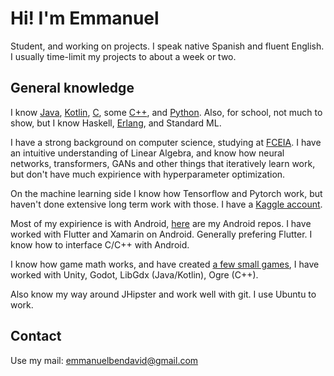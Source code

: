 # Hi! I'm Emmanuel
Student, and working on projects. I speak native Spanish and fluent English.
I usually time-limit my projects to about a week or two.

## General knowledge
I know [Java](https://github.com/EmmanuelMess?tab=repositories&q=&type=&language=java&sort=), [Kotlin](https://github.com/EmmanuelMess?tab=repositories&q=&type=&language=kotlin&sort=stargazers), [C](https://github.com/EmmanuelMess?tab=repositories&q=&type=&language=c&sort=stargazers), some [C++](https://github.com/EmmanuelMess?tab=repositories&q=&type=&language=c%2B%2B&sort=stargazers), and [Python](https://github.com/EmmanuelMess?tab=repositories&q=&type=&language=python&sort=stargazers). Also, for school, not much to show, but I know Haskell, [Erlang](https://github.com/EmmanuelMess?tab=repositories&q=&type=&language=erlang&sort=stargazers), and Standard ML.

I have a strong background on computer science, studying at [FCEIA](https://www.fceia.unr.edu.ar/). I have an intuitive understanding of Linear Algebra, and know how neural networks, transformers, GANs and other things that iteratively learn work, but don't have much expirience with hyperparameter optimization.

On the machine learning side I know how Tensorflow and Pytorch work, but haven't done extensive long term work with those. I have a [Kaggle account](https://www.kaggle.com/emmanuelmess). 

Most of my expirience is with Android, [here](https://github.com/EmmanuelMess?tab=repositories&q=Android&type=&language=&sort=) are my Android repos. I have worked with Flutter and Xamarin on Android. Generally prefering Flutter. I know how to interface C/C++ with Android.

I know how game math works, and have created [a few small games](https://github.com/EmmanuelMess?tab=repositories&q=Game&type=&language=&sort=), I have worked with Unity, Godot, LibGdx (Java/Kotlin), Ogre (C++). 

Also know my way around JHipster and work well with git.
I use Ubuntu to work.

## Contact
Use my mail: emmanuelbendavid@gmail.com
